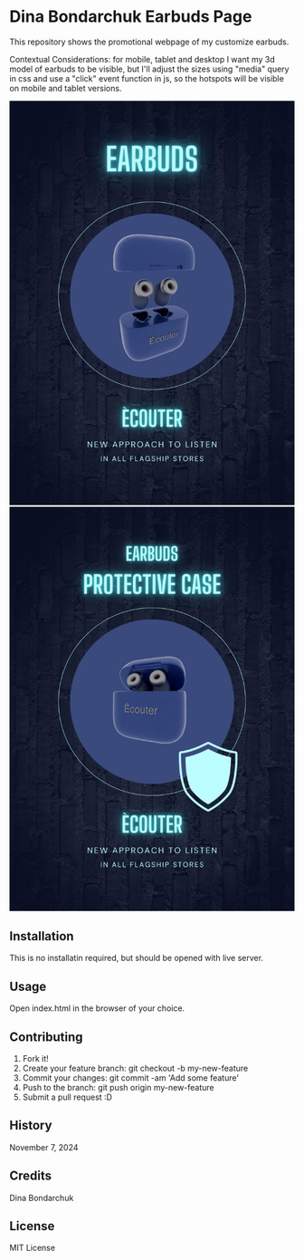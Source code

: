 # Dina Bondarchuk Earbuds Page

This repository shows the promotional webpage of my customize earbuds.

Contextual Considerations: for mobile, tablet and desktop I want my 3d model of earbuds to be visible, but I'll adjust the sizes using "media" query in css and use a "click" event function in js, so the hotspots will be visible on mobile and tablet versions.

![Webpage](images/readme-poster1.jpg)
![Webpage](images/readme-poster2.jpg)

## Installation

This is no installatin required, but should be opened with live server.

## Usage

Open index.html in the browser of your choice.

## Contributing

1. Fork it!
2. Create your feature branch: git checkout -b my-new-feature
3. Commit your changes: git commit -am 'Add some feature'
4. Push to the branch: git push origin my-new-feature
5. Submit a pull request :D

## History

November 7, 2024

## Credits

Dina Bondarchuk

## License

MIT License
